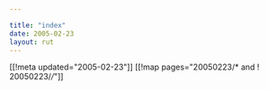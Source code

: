 ```yaml
---

title: "index"
date: 2005-02-23
layout: rut
---
```


[[!meta updated="2005-02-23"]]
[[!map pages="20050223/* and ! 20050223/*/*"]]
